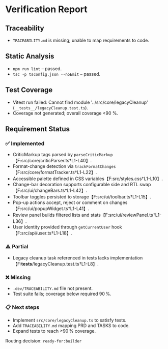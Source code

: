 # Verification Report

## Traceability
- `TRACEABILITY.md` is missing; unable to map requirements to code.

## Static Analysis
- `npm run lint` – passed.
- `tsc -p tsconfig.json --noEmit` – passed.

## Test Coverage
- Vitest run failed: Cannot find module '../src/core/legacyCleanup' (`__tests__/legacyCleanup.test.ts`).
- Coverage not generated; overall coverage <90 %.

## Requirement Status

### ✅ Implemented
- CriticMarkup tags parsed by `parseCriticMarkup`【F:src/core/criticParser.ts†L1-L40】.
- Format-change detection via `trackFormatChanges`【F:src/core/formatTracker.ts†L1-L22】.
- Accessible palette defined in CSS variables【F:src/styles.css†L1-L10】.
- Change-bar decoration supports configurable side and RTL swap【F:src/ui/changeBars.ts†L1-L42】.
- Toolbar toggles persisted to storage【F:src/ui/toolbar.ts†L1-L15】.
- Pop-up actions accept, reject or comment on changes【F:src/ui/popupWidget.ts†L1-L41】.
- Review panel builds filtered lists and stats【F:src/ui/reviewPanel.ts†L1-L36】.
- User identity provided through `getCurrentUser` hook【F:src/api/user.ts†L1-L18】.

### ⚠️ Partial
- Legacy cleanup task referenced in tests lacks implementation【F:__tests__/legacyCleanup.test.ts†L1-L8】.

### ❌ Missing
- `.dev/TRACEABILITY.md` file not present.
- Test suite fails; coverage below required 90 %.

### 📋 Next steps
- Implement `src/core/legacyCleanup.ts` to satisfy tests.
- Add `TRACEABILITY.md` mapping PRD and TASKS to code.
- Expand tests to reach ≥90 % coverage.

Routing decision: `ready-for:builder`
